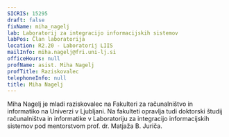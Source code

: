 ```yaml
---
SICRIS: 15295
draft: false
fixName: miha_nagelj
lab: Laboratorij za integracijo informacijskih sistemov
labPos: Član laboratorija
location: R2.20 - Laboratorij LIIS
mailInfo: miha.nagelj@fri.uni-lj.si
officeHours: null
profName: asist. Miha Nagelj
profTitle: Raziskovalec
telephoneInfo: null
title: Miha Nagelj
---
```



Miha Nagelj je mladi raziskovalec na Fakulteri za računalništvo in informatiko na Univerzi v Ljubljani. Na fakulteti opravlja tudi doktorski študij računalništva in informatike v Laboratoriju za integracijo informacijskih sistemov pod mentorstvom prof. dr. Matjaža B. Juriča.